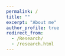 ```yaml
---
permalink: /
title: ""
excerpt: "About me"
author_profile: true
redirect_from: 
  - /Research/
  - /research.html
---
```




<!-- # Teaching :
## TU Berlin, Germany, 2021-Now
### Algorithms for Networked Systems 
### Blockchain Technology and Decentralized Applications
### Cryptocurrency and Blockchain Networks Seminar
### Networked and Distributed Systems Seminar
### AI in Networked Systems Seminar
### Network Protocols and Architectures

## Sharif University of Technology, Iran, 2016-2019
### Data Structures and Algorithms
### Algorithmic Game Theory
### Algorithms Design and Analysis -->
